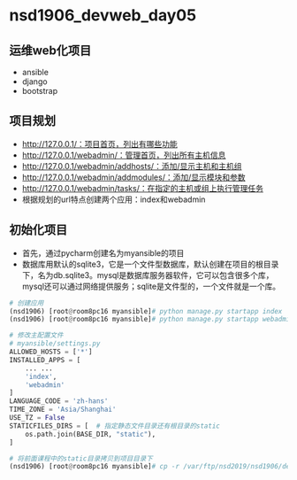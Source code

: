 # nsd1906_devweb_day05

## 运维web化项目

- ansible
- django
- bootstrap

## 项目规划

- http://127.0.0.1/：项目首页，列出有哪些功能
- http://127.0.0.1/webadmin/：管理首页，列出所有主机信息
- http://127.0.0.1/webadmin/addhosts/：添加/显示主机和主机组
- http://127.0.0.1/webadmin/addmodules/：添加/显示模块和参数
- http://127.0.0.1/webadmin/tasks/：在指定的主机或组上执行管理任务
- 根据规划的url特点创建两个应用：index和webadmin

## 初始化项目

- 首先，通过pycharm创建名为myansible的项目
- 数据库用默认的sqlite3，它是一个文件型数据库，默认创建在项目的根目录下，名为db.sqlite3。mysql是数据库服务器软件，它可以包含很多个库，mysql还可以通过网络提供服务；sqlite是文件型的，一个文件就是一个库。

```python
# 创建应用
(nsd1906) [root@room8pc16 myansible]# python manage.py startapp index
(nsd1906) [root@room8pc16 myansible]# python manage.py startapp webadmin

# 修改主配置文件
# myansible/settings.py
ALLOWED_HOSTS = ['*']
INSTALLED_APPS = [
    ... ...
    'index',
    'webadmin'
]
LANGUAGE_CODE = 'zh-hans'
TIME_ZONE = 'Asia/Shanghai'
USE_TZ = False
STATICFILES_DIRS = [  # 指定静态文件目录还有根目录的static
    os.path.join(BASE_DIR, "static"),
]

# 将前面课程中的static目录拷贝到项目目录下
(nsd1906) [root@room8pc16 myansible]# cp -r /var/ftp/nsd2019/nsd1906/devweb/day02/static/ .

```







